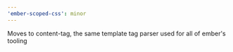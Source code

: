 ```yaml
---
'ember-scoped-css': minor
---
```


Moves to content-tag, the same template tag parser used for all of ember's tooling
